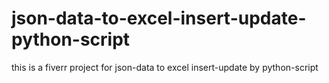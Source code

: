 # json-data-to-excel-insert-update-python-script
this is a fiverr project for json-data to excel insert-update by python-script
